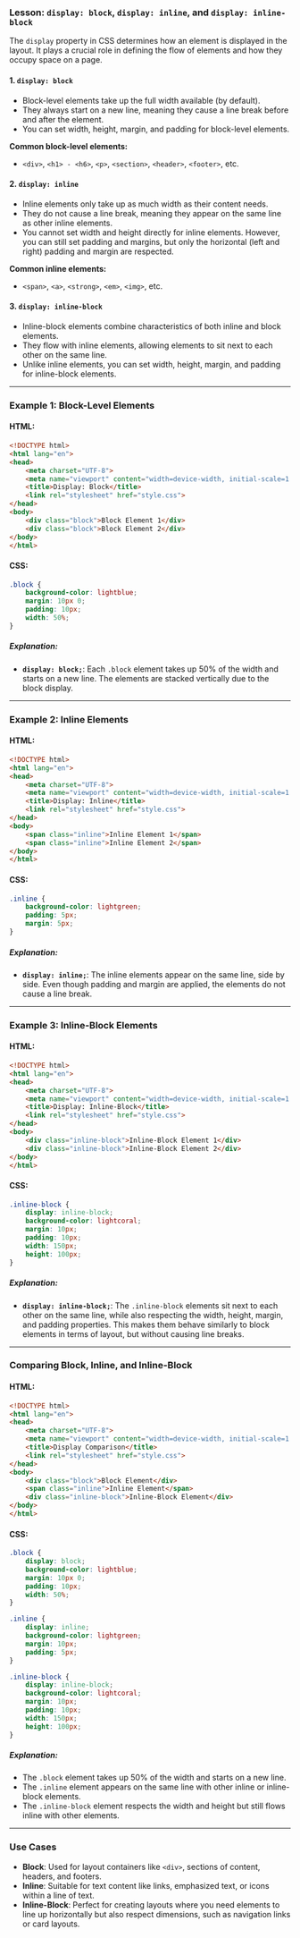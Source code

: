 ### Lesson: `display: block`, `display: inline`, and `display: inline-block`

The `display` property in CSS determines how an element is displayed in the layout. It plays a crucial role in defining the flow of elements and how they occupy space on a page.

#### **1. `display: block`**
- Block-level elements take up the full width available (by default).
- They always start on a new line, meaning they cause a line break before and after the element.
- You can set width, height, margin, and padding for block-level elements.

**Common block-level elements:**
- `<div>`, `<h1> - <h6>`, `<p>`, `<section>`, `<header>`, `<footer>`, etc.

#### **2. `display: inline`**
- Inline elements only take up as much width as their content needs.
- They do not cause a line break, meaning they appear on the same line as other inline elements.
- You cannot set width and height directly for inline elements. However, you can still set padding and margins, but only the horizontal (left and right) padding and margin are respected.

**Common inline elements:**
- `<span>`, `<a>`, `<strong>`, `<em>`, `<img>`, etc.

#### **3. `display: inline-block`**
- Inline-block elements combine characteristics of both inline and block elements.
- They flow with inline elements, allowing elements to sit next to each other on the same line.
- Unlike inline elements, you can set width, height, margin, and padding for inline-block elements.

---

### **Example 1: Block-Level Elements**

#### **HTML:**
```html
<!DOCTYPE html>
<html lang="en">
<head>
    <meta charset="UTF-8">
    <meta name="viewport" content="width=device-width, initial-scale=1.0">
    <title>Display: Block</title>
    <link rel="stylesheet" href="style.css">
</head>
<body>
    <div class="block">Block Element 1</div>
    <div class="block">Block Element 2</div>
</body>
</html>
```

#### **CSS:**
```css
.block {
    background-color: lightblue;
    margin: 10px 0;
    padding: 10px;
    width: 50%;
}
```

##### **Explanation:**
- **`display: block;`**: Each `.block` element takes up 50% of the width and starts on a new line. The elements are stacked vertically due to the block display.

---

### **Example 2: Inline Elements**

#### **HTML:**
```html
<!DOCTYPE html>
<html lang="en">
<head>
    <meta charset="UTF-8">
    <meta name="viewport" content="width=device-width, initial-scale=1.0">
    <title>Display: Inline</title>
    <link rel="stylesheet" href="style.css">
</head>
<body>
    <span class="inline">Inline Element 1</span>
    <span class="inline">Inline Element 2</span>
</body>
</html>
```

#### **CSS:**
```css
.inline {
    background-color: lightgreen;
    padding: 5px;
    margin: 5px;
}
```

##### **Explanation:**
- **`display: inline;`**: The inline elements appear on the same line, side by side. Even though padding and margin are applied, the elements do not cause a line break.

---

### **Example 3: Inline-Block Elements**

#### **HTML:**
```html
<!DOCTYPE html>
<html lang="en">
<head>
    <meta charset="UTF-8">
    <meta name="viewport" content="width=device-width, initial-scale=1.0">
    <title>Display: Inline-Block</title>
    <link rel="stylesheet" href="style.css">
</head>
<body>
    <div class="inline-block">Inline-Block Element 1</div>
    <div class="inline-block">Inline-Block Element 2</div>
</body>
</html>
```

#### **CSS:**
```css
.inline-block {
    display: inline-block;
    background-color: lightcoral;
    margin: 10px;
    padding: 10px;
    width: 150px;
    height: 100px;
}
```

##### **Explanation:**
- **`display: inline-block;`**: The `.inline-block` elements sit next to each other on the same line, while also respecting the width, height, margin, and padding properties. This makes them behave similarly to block elements in terms of layout, but without causing line breaks.

---

### **Comparing Block, Inline, and Inline-Block**

#### **HTML:**
```html
<!DOCTYPE html>
<html lang="en">
<head>
    <meta charset="UTF-8">
    <meta name="viewport" content="width=device-width, initial-scale=1.0">
    <title>Display Comparison</title>
    <link rel="stylesheet" href="style.css">
</head>
<body>
    <div class="block">Block Element</div>
    <span class="inline">Inline Element</span>
    <div class="inline-block">Inline-Block Element</div>
</body>
</html>
```

#### **CSS:**
```css
.block {
    display: block;
    background-color: lightblue;
    margin: 10px 0;
    padding: 10px;
    width: 50%;
}

.inline {
    display: inline;
    background-color: lightgreen;
    margin: 10px;
    padding: 5px;
}

.inline-block {
    display: inline-block;
    background-color: lightcoral;
    margin: 10px;
    padding: 10px;
    width: 150px;
    height: 100px;
}
```

##### **Explanation:**
- The `.block` element takes up 50% of the width and starts on a new line.
- The `.inline` element appears on the same line with other inline or inline-block elements.
- The `.inline-block` element respects the width and height but still flows inline with other elements.

---

### **Use Cases**
- **Block**: Used for layout containers like `<div>`, sections of content, headers, and footers.
- **Inline**: Suitable for text content like links, emphasized text, or icons within a line of text.
- **Inline-Block**: Perfect for creating layouts where you need elements to line up horizontally but also respect dimensions, such as navigation links or card layouts.